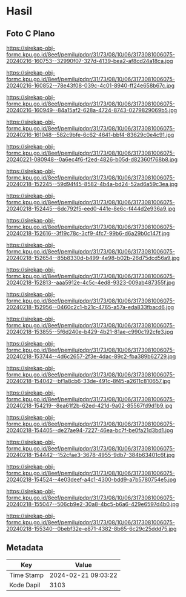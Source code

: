 # Hasil

## Foto C Plano

https://sirekap-obj-formc.kpu.go.id/8eef/pemilu/pdpr/31/73/08/10/06/3173081006075-20240216-160753--32990f07-327d-4139-bea2-af8cd24a18ca.jpg

https://sirekap-obj-formc.kpu.go.id/8eef/pemilu/pdpr/31/73/08/10/06/3173081006075-20240216-160852--78e43f08-039c-4c01-8940-ff24e658b67c.jpg

https://sirekap-obj-formc.kpu.go.id/8eef/pemilu/pdpr/31/73/08/10/06/3173081006075-20240216-160949--84a15af2-628a-4724-8743-0279829069b5.jpg

https://sirekap-obj-formc.kpu.go.id/8eef/pemilu/pdpr/31/73/08/10/06/3173081006075-20240216-161048--582c9bfe-6c62-4641-bbf4-83629c0e4c91.jpg

https://sirekap-obj-formc.kpu.go.id/8eef/pemilu/pdpr/31/73/08/10/06/3173081006075-20240221-080948--0a6ec4f6-f2ed-4826-b05d-d82360f768b8.jpg

https://sirekap-obj-formc.kpu.go.id/8eef/pemilu/pdpr/31/73/08/10/06/3173081006075-20240218-152245--59d94f45-8582-4b4a-bd24-52ad6a59c3ea.jpg

https://sirekap-obj-formc.kpu.go.id/8eef/pemilu/pdpr/31/73/08/10/06/3173081006075-20240218-152445--6dc792f5-eed0-441e-8e6c-f444d2e936a9.jpg

https://sirekap-obj-formc.kpu.go.id/8eef/pemilu/pdpr/31/73/08/10/06/3173081006075-20240218-152616--3f19c78c-3cf9-4fc7-99b6-d6a29b0c147f.jpg

https://sirekap-obj-formc.kpu.go.id/8eef/pemilu/pdpr/31/73/08/10/06/3173081006075-20240218-152654--85b8330d-b499-4e98-b02b-26d75dcd56a9.jpg

https://sirekap-obj-formc.kpu.go.id/8eef/pemilu/pdpr/31/73/08/10/06/3173081006075-20240218-152813--aaa5912e-4c5c-4ed8-9323-009ab487355f.jpg

https://sirekap-obj-formc.kpu.go.id/8eef/pemilu/pdpr/31/73/08/10/06/3173081006075-20240218-152956--0460c2c1-b21c-4765-a57a-eda833fbacd6.jpg

https://sirekap-obj-formc.kpu.go.id/8eef/pemilu/pdpr/31/73/08/10/06/3173081006075-20240218-153855--5f6d240e-b429-4b21-81ae-c990c192cfe3.jpg

https://sirekap-obj-formc.kpu.go.id/8eef/pemilu/pdpr/31/73/08/10/06/3173081006075-20240218-153744--4d6c2657-2f3e-4dac-89c2-fba389b62729.jpg

https://sirekap-obj-formc.kpu.go.id/8eef/pemilu/pdpr/31/73/08/10/06/3173081006075-20240218-154042--bf1a8cb6-33de-491c-8f45-a2611c810657.jpg

https://sirekap-obj-formc.kpu.go.id/8eef/pemilu/pdpr/31/73/08/10/06/3173081006075-20240218-154219--8ea61f2b-62ed-421d-9a02-85567fd9d1b9.jpg

https://sirekap-obj-formc.kpu.go.id/8eef/pemilu/pdpr/31/73/08/10/06/3173081006075-20240218-154405--de27ae94-7227-46ea-bc7f-be0fa21d3bd1.jpg

https://sirekap-obj-formc.kpu.go.id/8eef/pemilu/pdpr/31/73/08/10/06/3173081006075-20240218-154442--152cfae3-3678-4955-9db7-384b63401c6f.jpg

https://sirekap-obj-formc.kpu.go.id/8eef/pemilu/pdpr/31/73/08/10/06/3173081006075-20240218-154524--4e03deef-a4c1-4300-bdd9-a7b5780754e5.jpg

https://sirekap-obj-formc.kpu.go.id/8eef/pemilu/pdpr/31/73/08/10/06/3173081006075-20240218-155047--506cb9e2-30a8-4bc5-b6a6-429e6597d4b0.jpg

https://sirekap-obj-formc.kpu.go.id/8eef/pemilu/pdpr/31/73/08/10/06/3173081006075-20240218-155340--0bebf32e-e871-4382-8b65-6c29c25ddd75.jpg


## Metadata

| Key        | Value               |
| ---------- | ------------------- |
| Time Stamp | 2024-02-21 09:03:22 |
| Kode Dapil | 3103                |



